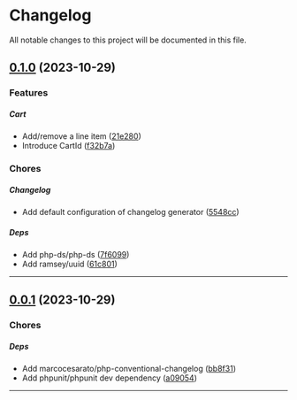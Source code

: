 <!--- BEGIN HEADER -->
# Changelog

All notable changes to this project will be documented in this file.
<!--- END HEADER -->

## [0.1.0](https://github.com/BartekLewy/ecom/compare/v0.0.1...v0.1.0) (2023-10-29)

### Features


##### Cart

* Add/remove a line item ([21e280](https://github.com/BartekLewy/ecom/commit/21e2802394aecfc639c9cf16cabf58213c6c3ace))
* Introduce CartId ([f32b7a](https://github.com/BartekLewy/ecom/commit/f32b7aaf1b313dc7bffb0a65c7cad8a5210af9f0))

### Chores


##### Changelog

* Add default configuration of changelog generator ([5548cc](https://github.com/BartekLewy/ecom/commit/5548cc91ba9249fc13cd98423ffd54714d7f87cb))

##### Deps

* Add php-ds/php-ds ([7f6099](https://github.com/BartekLewy/ecom/commit/7f609944c2a4ea593bd87353201fedbc2ef2bb8d))
* Add ramsey/uuid ([61c801](https://github.com/BartekLewy/ecom/commit/61c801dbd5297d37e248b8f5454818dd6043d43d))


---

## [0.0.1](https://github.com/BartekLewy/ecom/compare/v0.0.0...v0.0.1) (2023-10-29)

### Chores


##### Deps

* Add marcocesarato/php-conventional-changelog ([bb8f31](https://github.com/BartekLewy/ecom/commit/bb8f313421cccb9370fe451ae9f2a16e59a948fc))
* Add phpunit/phpunit dev dependency ([a09054](https://github.com/BartekLewy/ecom/commit/a0905425350474a1d58e733532387095f62fa998))


---

